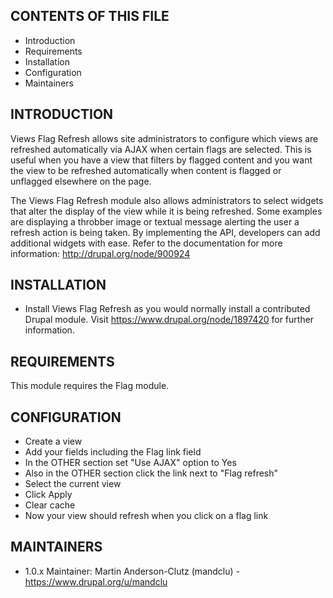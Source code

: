 CONTENTS OF THIS FILE
---------------------

 * Introduction
 * Requirements
 * Installation
 * Configuration
 * Maintainers


INTRODUCTION
------------

Views Flag Refresh allows site administrators to configure which views are
refreshed automatically via AJAX when certain flags are selected. This is useful
when you have a view that filters by flagged content and you want the view to be
refreshed automatically when content is flagged or unflagged elsewhere on the
page.

The Views Flag Refresh module also allows administrators to select widgets that
alter the display of the view while it is being refreshed. Some examples are
displaying a throbber image or textual message alerting the user a refresh
action is being taken. By implementing the API, developers can add additional
widgets with ease. Refer to the documentation for more information:
http://drupal.org/node/900924


INSTALLATION
------------

 * Install Views Flag Refresh as you would normally install a contributed Drupal
   module. Visit https://www.drupal.org/node/1897420 for further information.


REQUIREMENTS
------------

This module requires the Flag module.


CONFIGURATION
-------------

 * Create a view
 * Add your fields including the Flag link field
 * In the OTHER section set "Use AJAX" option to Yes
 * Also in the OTHER section click the link next to "Flag refresh"
 * Select the current view
 * Click Apply
 * Clear cache
 * Now your view should refresh when you click on a flag link



MAINTAINERS
-----------

 * 1.0.x Maintainer: Martin Anderson-Clutz (mandclu) - https://www.drupal.org/u/mandclu
